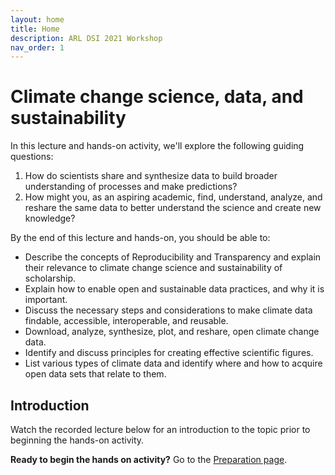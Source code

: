 ```yaml
---
layout: home
title: Home
description: ARL DSI 2021 Workshop
nav_order: 1
---
```


#  Climate change science, data, and sustainability 
In this lecture and hands-on activity, we'll explore the following guiding questions: 
1. How do scientists share and synthesize data to build broader understanding of processes and make predictions?
2. How might you, as an aspiring academic, find, understand, analyze, and reshare the same data to better understand the science and create new knowledge?

By the end of this lecture and hands-on, you should be able to: 
- Describe the concepts of Reproducibility and Transparency and explain their relevance to climate change science and sustainability of scholarship.
- Explain how to enable open and sustainable data practices, and why it is important.
- Discuss the necessary steps and considerations to make climate data findable, accessible, interoperable, and reusable.
- Download, analyze, synthesize, plot, and reshare, open climate change data.
- Identify and discuss principles for creating effective scientific figures.
- List various types of climate data and identify where and how to acquire open data sets that relate to them.

## Introduction

Watch the recorded lecture below for an introduction to the topic prior to beginning the hands-on activity. 


**Ready to begin the hands on activity?** Go to the [Preparation page](preparation).